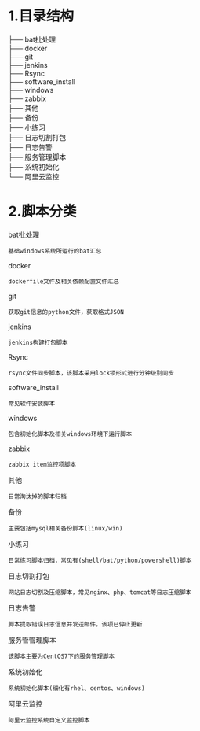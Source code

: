 # 1.目录结构
├── bat批处理  
├── docker  
├── git  
├── jenkins  
├── Rsync    
├── software_install  
├── windows  
├── zabbix  
├── 其他  
├── 备份  
├── 小练习  
├── 日志切割打包  
├── 日志告警  
├── 服务管理脚本  
├── 系统初始化  
└── 阿里云监控  

# 2.脚本分类
bat批处理  
```
基础windows系统所运行的bat汇总  
```

docker  
```
dockerfile文件及相关依赖配置文件汇总
```

git  
```
获取git信息的python文件，获取格式JSON
```

jenkins  
```
jenkins构建打包脚本
```

Rsync  
```
rsync文件同步脚本，该脚本采用lock锁形式进行分钟级别同步
```

software_install  
```
常见软件安装脚本
```
windows
```
包含初始化脚本及相关windows环境下运行脚本
```

zabbix  
```
zabbix item监控项脚本
```

其他  
```
日常淘汰掉的脚本归档
```

备份  
```
主要包括mysql相关备份脚本(linux/win)
```

小练习  
```
日常练习脚本归档，常见有(shell/bat/python/powershell)脚本
```

日志切割打包
```
网站日志切割及压缩脚本，常见nginx、php、tomcat等日志压缩脚本
```

日志告警  
```
脚本提取错误日志信息并发送邮件，该项已停止更新
```

服务管管理脚本  
```
该脚本主要为CentOS7下的服务管理脚本
```

系统初始化  
```
系统初始化脚本(细化有rhel、centos、windows)
```

阿里云监控
```
阿里云监控系统自定义监控脚本
```



